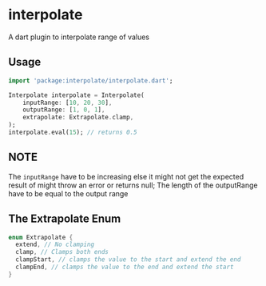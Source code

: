 # interpolate

A dart plugin to interpolate range of values

## Usage

```dart
import 'package:interpolate/interpolate.dart';

Interpolate interpolate = Interpolate(
    inputRange: [10, 20, 30],
    outputRange: [1, 0, 1],
    extrapolate: Extrapolate.clamp,
);
interpolate.eval(15); // returns 0.5

```

## NOTE

The `inputRange` have to be increasing else it might not get the expected result of might throw an error or returns null;
The length of the outputRange have to be equal to the output range

## The Extrapolate Enum

```dart
enum Extrapolate {
  extend, // No clamping
  clamp, // Clamps both ends
  clampStart, // clamps the value to the start and extend the end
  clampEnd, // clamps the value to the end and extend the start
}

```

